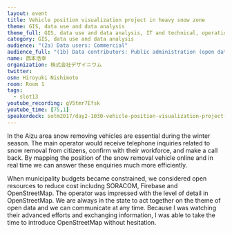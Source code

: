 ```yaml
---
layout: event
title: Vehicle position visualization project in heavy snow zone
theme: GIS, data use and data analysis
theme_full: GIS, data use and data analysis, IT and technical, operations, Local community
category: GIS, data use and data analysis
audience: "(2a) Data users: Commercial"
audience_full: "(1b) Data contributors: Public administration (open data, data feedback...), (2a) Data users: Commercial"
name: 西本浩幸
organization: 株式会社デザイニウム
twitter:
osm: Hiroyuki Nishimoto
room: Room 1
tags:
  - slot13
youtube_recording: gV5tmr7Efsk
youtube_time: [75,1]
speakerdeck: sotm2017/day2-1030-vehicle-position-visualization-project-in-heavy-snow-zone
---
```

In the Aizu area snow removing vehicles are essential during the winter season. The main operator would receive telephone inquiries related to snow removal from citizens, confirm with their workforce, and make a call back. By mapping the position of the snow removal vehicle online and in real time we can answer these enquiries much more efficiently.

When municipality budgets became constrained, we considered open resources to reduce cost includng SORACOM, Firebase and OpenStreetMap. The operator was impressed with the level of detail in OpenStreetMap. We are always in the state to act together on the theme of open data and we can communicate at any time. Because I was watching their advanced efforts and exchanging information, I was able to take the time to introduce OpenStreetMap without hesitation.

